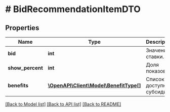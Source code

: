 # # BidRecommendationItemDTO

## Properties

Name | Type | Description | Notes
------------ | ------------- | ------------- | -------------
**bid** | **int** | Значение ставки. |
**show_percent** | **int** | Доля показов. |
**benefits** | [**\OpenAPI\Client\Model\BenefitType[]**](BenefitType.md) | Список доступных субсидий. | [optional]

[[Back to Model list]](../../README.md#models) [[Back to API list]](../../README.md#endpoints) [[Back to README]](../../README.md)
